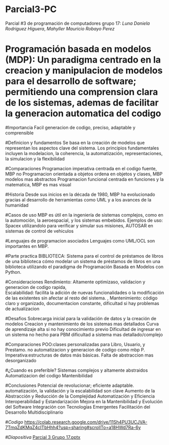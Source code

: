 # Parcial3-PC
Parcial #3 de programación de computadores grupo 17: *Luna Daniela Rodriguez Higuera*, *Mahyller Mauricio Robayo Perez*
# Programación basada en modelos (MDP): Un paradigma centrado en la creacion y manipulacion de modelos para el desarrollo de software; permitiendo una comprension clara de los sistemas, ademas de facilitar la generacion automatica del codigo
#Importancia
Facil generacion de codigo, preciso, adaptable y comprensible

#Definicion y fundamentos
Se basa en la creación de modelos que representan los aspectos clave del sistema. Los principios fundamentales incluyen la modelacion, la coherencia, la automatización, representaciones, la simulacion y la flexibilidad

#Comparaciones
Programacion imperativa centrada en el codigo fuente, MBP no 
Programacion orientada a objetos ordena en objetos y clases, MBP modelos mas abstractos
Programacion funcional centrada en funciones y la matematica, MBP es mas visual

#Historia
Desde sus inicios en la década de 1980, MBP ha evolucionado gracias al desarrollo de herramientas como UML y a los avances de la humanidad

#Casos de uso
MBP es útil en la ingeniería de sistemas complejos, como en la automoción, la aeroespacial, y los sistemas embebidos. Ejemplos de uso: Spacex utilizandolo para verificar y simular sus misiones, AUTOSAR en sistemas de control de vehiculos

#Lenguajes de programacion asociados
Lenguajes como UML/OCL son importantes en MBP. 

#Parte practica
BIBLIOTECA: Sistema para el control de préstamos de libros de una biblioteca
cómo modelar un sistema de préstamos de libros en una biblioteca utilizando el paradigma de Programación Basada en Modelos con Python.

#Consideraciones
Rendimiento: Altamente optimizaso, validacion y generacion de codigo rapida,  
Escalabilidad: facilita la adición de nuevas funcionalidades o la modificación de las existentes sin afectar al resto del sistema.
, 
Mantenimiento: código claro y organizado, documentacion constante, dificultad si hay problemas de actualizacion

#Desafios
Sobrecarga inicial para la validación de datos y la creación de modelos
Creacion y mantenimiento de los sistemas mas detallados 
Curva de aprendizaje alta si no hay conocimiento previo
Dificultad de ingresar en un sistema no hecho para PBM
dificultad a sistema mas detallado/complejo

#Comparaciones
POO:clases personalizadas para Libro, Usuario, y Prestamo. no automatizacion y generacion de codigo como mbp
P. Imperativa:estructuras de datos más básicas. Falta de abstraccion mas desorganizado 

#¿Cuando es preferible?
Sistemas complejos y altamente abstraidos
Automatizacion del codigo
Mantenibilidad

#Conclusiones
Potencial de revolucionar; eficiente adaptable.
automatización, la validación y la escalabilidad son clave
Aumento de la Abstracción y Reducción de la Complejidad
Automatización y Eficiencia
Interoperabilidad y Estandarización
Mejora en la Mantenibilidad y Evolución del Software
Integración con Tecnologías Emergentes
Facilitación del Desarrollo Multidisciplinario


#*Codigo*
https://colab.research.google.com/drive/11Sh4PU3UCJVA-7TmqZdKMqZ4cITbHhh4?usp=sharing#scrollTo=a18HWd7Ra-6y

#*Diapositiva*
[Parcial 3 Grupo 17.pptx](https://github.com/user-attachments/files/16808943/Parcial.3.Grupo.17.pptx)


